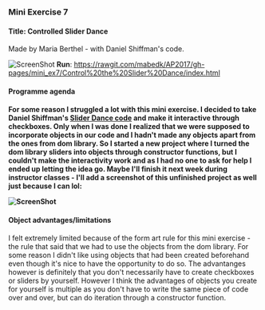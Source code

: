 <h3>Mini Exercise 7</h3>
<h4><b>Title:</b> Controlled Slider Dance</h4>
Made by Maria Berthel - with Daniel Shiffman's code.

![ScreenShot](https://github.com/mabedk/AP2017/blob/gh-pages/Sk%C3%A6rmbillede%202017-03-24%20kl.%2013.20.15.png)
<b>Run</b>: https://rawgit.com/mabedk/AP2017/gh-pages/mini_ex7/Control%20the%20Slider%20Dance/index.html 

<h4>Programme agenda<h4>
For some reason I struggled a lot with this mini exercise. I decided to take Daniel Shiffman's <a href="https://www.youtube.com/watch?v=CMsD3IigG7g&t=283s">Slider Dance code</a> and make it interactive through checkboxes. Only when I was done I realized that we were supposed to incorporate objects in our code and I hadn't made any objects apart from the ones from dom library. So I started a new project where I turned the dom library sliders into objects through constructor functions, but I couldn't make the interactivity work and as I had no one to ask for help I ended up letting the idea go. Maybe I'll finish it next week during instructor classes - I'll add a screenshot of this unfinished project as well just because I can lol: 

![ScreenShot](https://github.com/mabedk/AP2017/blob/gh-pages/Sk%C3%A6rmbillede%202017-03-24%20kl.%2013.17.57.png)

<h4>Object advantages/limitations</h4>
I felt extremely limited because of the form art rule for this mini exercise - the rule that said that we had to use the objects from the dom library. For some reason I didn't like using objects that had been created beforehand even though it's nice to have the opportunity to do so. The advantanges however is definitely that you don't necessarily have to create checkboxes or sliders by yourself. However I think the advantages of objects you create for yourself is multiple as you don't have to write the same piece of code over and over, but can do iteration through a constructor function. 

